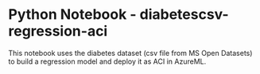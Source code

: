 # Python Notebook - diabetescsv-regression-aci
This notebook uses the diabetes dataset (csv file from MS Open Datasets) to build a regression model and deploy it as ACI in AzureML.
